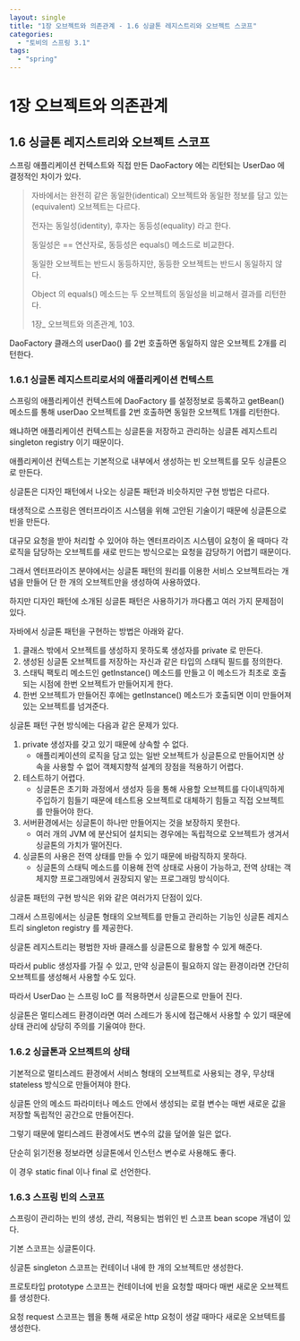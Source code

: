 ```yaml
---
layout: single
title: "1장 오브젝트와 의존관계 - 1.6 싱글톤 레지스트리와 오브젝트 스코프"
categories:
  - "토비의 스프링 3.1"
tags:
  - "spring"
---
```


# 1장 오브젝트와 의존관계

## 1.6 싱글톤 레지스트리와 오브젝트 스코프

스프링 애플리케이션 컨텍스트와 직접 만든 DaoFactory 에는 리턴되는 UserDao 에 결정적인 차이가 있다.

> 자바에서는 완전히 같은 동일한(identical) 오브젝트와 동일한 정보를 담고 있는(equivalent) 오브젝트는 다르다.
>
> 전자는 동일성(identity), 후자는 동등성(equality) 라고 한다.
>
> 동일성은 == 연산자로, 동등성은 equals() 메소드로 비교한다.
>
> 동일한 오브젝트는 반드시 동등하지만, 동등한 오브젝트는 반드시 동일하지 않다.
>
> Object 의 equals() 메소드는 두 오브젝트의 동일성을 비교해서 결과를 리턴한다.
>
> 1장_ 오브젝트와 의존관계, 103.

DaoFactory 클래스의 userDao() 를 2번 호출하면 동일하지 않은 오브젝트 2개를 리턴한다.

### 1.6.1 싱글톤 레지스트리로서의 애플리케이션 컨텍스트

스프링의 애플리케이션 컨텍스트에 DaoFactory 를 설정정보로 등록하고 getBean() 메소드를 통해 userDao 오브젝트를 2번 호출하면 동일한 오브젝트 1개를 리턴한다.

왜냐하면 애플리케이션 컨텍스트는 싱글톤을 저장하고 관리하는 싱글톤 레지스트리 singleton registry 이기 때문이다.

애플리케이션 컨텍스트는 기본적으로 내부에서 생성하는 빈 오브젝트를 모두 싱글톤으로 만든다.

싱글톤은 디자인 패턴에서 나오는 싱글톤 패턴과 비슷하지만 구현 방법은 다르다.

태생적으로 스프링은 엔터프라이즈 시스템을 위해 고안된 기술이기 때문에 싱글톤으로 빈을 만든다.

대규모 요청을 받아 처리할 수 있어야 하는 엔터프라이즈 시스템이 요청이 올 때마다 각 로직을 담당하는 오브젝트를 새로 만드는 방식으로는 요청을 감당하기 어렵기 때문이다.

그래서 엔터프라이즈 분야에서는 싱글톤 패턴의 원리를 이용한 서비스 오브젝트라는 개념을 만들어 단 한 개의 오브젝트만을 생성하여 사용하였다.

하지만 디자인 패턴에 소개된 싱글톤 패턴은 사용하기가 까다롭고 여러 가지 문제점이 있다.

자바에서 싱글톤 패턴을 구현하는 방법은 아래와 같다.

1. 클래스 밖에서 오브젝트를 생성하지 못하도록 생성자를 private 로 만든다.
1. 생성된 싱글톤 오브젝트를 저장하는 자신과 같은 타입의 스태틱 필드를 정의한다.
1. 스태틱 팩토리 메소드인 getInstance() 메소드를 만들고 이 메소드가 최초로 호출되는 시점에 한번 오브젝트가 만들어지게 한다.
1. 한번 오브젝트가 만들어진 후에는 getInstance() 메소드가 호출되면 이미 만들어져 있는 오브젝트를 넘겨준다.

싱글톤 패턴 구현 방식에는 다음과 같은 문제가 있다.

1. private 생성자를 갖고 있기 때문에 상속할 수 없다.
    - 애플리케이션의 로직을 담고 있는 일반 오브젝트가 싱글톤으로 만들어지면 상속을 사용할 수 없어 객체지향적 설계의 장점을 적용하기 어렵다.
1. 테스트하기 어렵다.
    - 싱글톤은 초기화 과정에서 생성자 등을 통해 사용할 오브젝트를 다이내믹하게 주입하기 힘들기 때문에 테스트용 오브젝트로 대체하기 힘들고 직접 오브젝트를 만들어야 한다.
1. 서버환경에서는 싱글톤이 하나만 만들어지는 것을 보장하지 못한다.
    - 여러 개의 JVM 에 분산되어 설치되는 경우에는 독립적으로 오브젝트가 생겨서 싱글톤의 가치가 떨어진다.
1. 싱글톤의 사용은 전역 상태를 만들 수 있기 때문에 바람직하지 못하다.
    - 싱글톤의 스태틱 메소드를 이용해 전역 상태로 사용이 가능하고, 전역 상태는 객체지향 프로그래밍에서 권장되지 앟는 프로그래밍 방식이다.

싱글톤 패턴의 구현 방식은 위와 같은 여러가지 단점이 있다.

그래서 스프링에서는 싱글톤 형태의 오브젝트를 만들고 관리하는 기능인 싱글톤 레지스트리 singleton registry 를 제공한다.

싱글톤 레지스트리는 평범한 자바 클래스를 싱글톤으로 활용할 수 있게 해준다.

따라서 public 생성자를 가질 수 있고, 만약 싱글톤이 필요하지 않는 환경이라면 간단히 오브젝트를 생성해서 사용할 수도 있다.

따라서 UserDao 는 스프링 IoC 를 적용하면서 싱글톤으로 만들어 진다.

싱글톤은 멀티스레드 환경이라면 여러 스레드가 동시에 접근해서 사용할 수 있기 때문에 상태 관리에 상당히 주의를 기울여야 한다.

### 1.6.2 싱글톤과 오브젝트의 상태

기본적으로 멀티스레드 환경에서 서비스 형태의 오브젝트로 사용되는 경우, 무상태 stateless 방식으로 만들어져야 한다.

싱글톤 안의 메소드 파라미터나 메소드 안에서 생성되는 로컬 변수는 매번 새로운 값을 저장할 독립적인 공간으로 만들어진다.

그렇기 때문에 멀티스레드 환경에서도 변수의 값을 덮어쓸 일은 없다.

단순히 읽기전용 정보라면 싱글톤에서 인스턴스 변수로 사용해도 좋다.

이 경우 static final 이나 final 로 선언한다.

### 1.6.3 스프링 빈의 스코프

스프링이 관리하는 빈의 생성, 관리, 적용되는 범위인 빈 스코프 bean scope 개념이 있다.

기본 스코프는 싱글톤이다.

싱글톤 singleton 스코프는 컨테이너 내에 한 개의 오브젝트만 생성한다.

프로토타입 prototype 스코프는 컨테이너에 빈을 요청할 때마다 매번 새로운 오브젝트를 생성한다.

요청 request 스코프는 웹을 통해 새로운 http 요청이 생갈 때마다 새로운 오브텍트를 생성한다.
